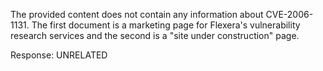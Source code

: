 The provided content does not contain any information about CVE-2006-1131. The first document is a marketing page for Flexera's vulnerability research services and the second is a "site under construction" page.

Response: UNRELATED